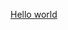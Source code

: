 [Hello world](https://github.com/Zahira28/Bootcampmobdev/blob/master/Screenshot%202025-07-05%20152223.png)
